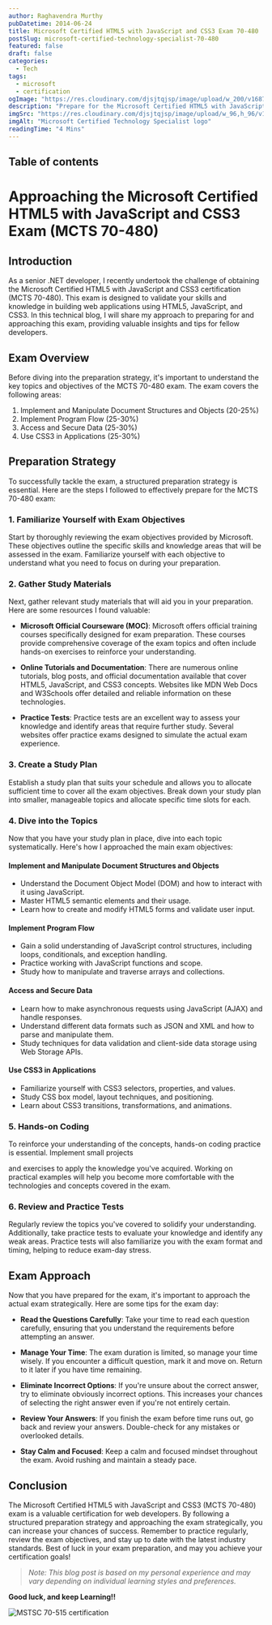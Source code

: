 ```yaml
---
author: Raghavendra Murthy
pubDatetime: 2014-06-24
title: Microsoft Certified HTML5 with JavaScript and CSS3 Exam 70-480
postSlug: microsoft-certified-technology-specialist-70-480
featured: false
draft: false
categories:
  - Tech
tags:
  - microsoft
  - certification
ogImage: "https://res.cloudinary.com/djsjtqjsp/image/upload/w_200/v1687983251/raghavendra-murthy-blog/mstsc_yew11n.png"
description: "Prepare for the Microsoft Certified HTML5 with JavaScript and CSS3 exam withsimple approach and tips!"
imgSrc: "https://res.cloudinary.com/djsjtqjsp/image/upload/w_96,h_96/v1687983251/raghavendra-murthy-blog/mstsc_yew11n.png"
imgAlt: "Microsoft Certified Technology Specialist logo"
readingTime: "4 Mins"
---
```


## Table of contents

# Approaching the Microsoft Certified HTML5 with JavaScript and CSS3 Exam (MCTS 70-480)

## Introduction

As a senior .NET developer, I recently undertook the challenge of obtaining the Microsoft Certified HTML5 with JavaScript and CSS3 certification (MCTS 70-480). This exam is designed to validate your skills and knowledge in building web applications using HTML5, JavaScript, and CSS3. In this technical blog, I will share my approach to preparing for and approaching this exam, providing valuable insights and tips for fellow developers.

## Exam Overview

Before diving into the preparation strategy, it's important to understand the key topics and objectives of the MCTS 70-480 exam. The exam covers the following areas:

1. Implement and Manipulate Document Structures and Objects (20-25%)
2. Implement Program Flow (25-30%)
3. Access and Secure Data (25-30%)
4. Use CSS3 in Applications (25-30%)

## Preparation Strategy

To successfully tackle the exam, a structured preparation strategy is essential. Here are the steps I followed to effectively prepare for the MCTS 70-480 exam:

### 1. Familiarize Yourself with Exam Objectives

Start by thoroughly reviewing the exam objectives provided by Microsoft. These objectives outline the specific skills and knowledge areas that will be assessed in the exam. Familiarize yourself with each objective to understand what you need to focus on during your preparation.

### 2. Gather Study Materials

Next, gather relevant study materials that will aid you in your preparation. Here are some resources I found valuable:

- **Microsoft Official Courseware (MOC)**: Microsoft offers official training courses specifically designed for exam preparation. These courses provide comprehensive coverage of the exam topics and often include hands-on exercises to reinforce your understanding.

- **Online Tutorials and Documentation**: There are numerous online tutorials, blog posts, and official documentation available that cover HTML5, JavaScript, and CSS3 concepts. Websites like MDN Web Docs and W3Schools offer detailed and reliable information on these technologies.

- **Practice Tests**: Practice tests are an excellent way to assess your knowledge and identify areas that require further study. Several websites offer practice exams designed to simulate the actual exam experience.

### 3. Create a Study Plan

Establish a study plan that suits your schedule and allows you to allocate sufficient time to cover all the exam objectives. Break down your study plan into smaller, manageable topics and allocate specific time slots for each.

### 4. Dive into the Topics

Now that you have your study plan in place, dive into each topic systematically. Here's how I approached the main exam objectives:

#### Implement and Manipulate Document Structures and Objects

- Understand the Document Object Model (DOM) and how to interact with it using JavaScript.
- Master HTML5 semantic elements and their usage.
- Learn how to create and modify HTML5 forms and validate user input.

#### Implement Program Flow

- Gain a solid understanding of JavaScript control structures, including loops, conditionals, and exception handling.
- Practice working with JavaScript functions and scope.
- Study how to manipulate and traverse arrays and collections.

#### Access and Secure Data

- Learn how to make asynchronous requests using JavaScript (AJAX) and handle responses.
- Understand different data formats such as JSON and XML and how to parse and manipulate them.
- Study techniques for data validation and client-side data storage using Web Storage APIs.

#### Use CSS3 in Applications

- Familiarize yourself with CSS3 selectors, properties, and values.
- Study CSS box model, layout techniques, and positioning.
- Learn about CSS3 transitions, transformations, and animations.

### 5. Hands-on Coding

To reinforce your understanding of the concepts, hands-on coding practice is essential. Implement small projects

and exercises to apply the knowledge you've acquired. Working on practical examples will help you become more comfortable with the technologies and concepts covered in the exam.

### 6. Review and Practice Tests

Regularly review the topics you've covered to solidify your understanding. Additionally, take practice tests to evaluate your knowledge and identify any weak areas. Practice tests will also familiarize you with the exam format and timing, helping to reduce exam-day stress.

## Exam Approach

Now that you have prepared for the exam, it's important to approach the actual exam strategically. Here are some tips for the exam day:

- **Read the Questions Carefully**: Take your time to read each question carefully, ensuring that you understand the requirements before attempting an answer.

- **Manage Your Time**: The exam duration is limited, so manage your time wisely. If you encounter a difficult question, mark it and move on. Return to it later if you have time remaining.

- **Eliminate Incorrect Options**: If you're unsure about the correct answer, try to eliminate obviously incorrect options. This increases your chances of selecting the right answer even if you're not entirely certain.

- **Review Your Answers**: If you finish the exam before time runs out, go back and review your answers. Double-check for any mistakes or overlooked details.

- **Stay Calm and Focused**: Keep a calm and focused mindset throughout the exam. Avoid rushing and maintain a steady pace.

## Conclusion

The Microsoft Certified HTML5 with JavaScript and CSS3 (MCTS 70-480) exam is a valuable certification for web developers. By following a structured preparation strategy and approaching the exam strategically, you can increase your chances of success. Remember to practice regularly, review the exam objectives, and stay up to date with the latest industry standards. Best of luck in your exam preparation, and may you achieve your certification goals!

> _Note: This blog post is based on my personal experience and may vary depending on individual learning styles and preferences._

**Good luck, and keep Learning!!**

![MSTSC 70-515 certification](https://res.cloudinary.com/djsjtqjsp/image/upload/w_400/v1687985335/raghavendra-murthy-blog/mstsc-70480_qjjlys.png)
